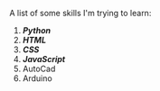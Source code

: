 A list of some skills I'm trying to learn: 
1. ***Python***
2. ***HTML***
3. ***CSS***
4. ***JavaScript***
5. AutoCad
6. Arduino
